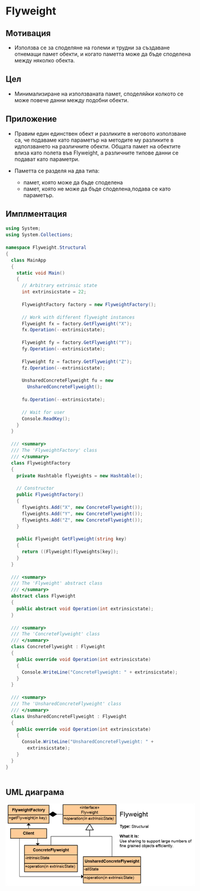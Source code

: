 # Flyweight

## Мотивация

 * Използва се за споделяне на големи и трудни за създаване отнемащи памет обекти, и когато паметта може да бъде споделена между няколко обекта.
 

## Цел

 * Минимализиране на използваната памет, споделяйки колкото се може повече данни между подобни обекти.

## Приложение

 * Правим един единствен обект и разликите в неговото използване са, че подаваме като параметър на методите му разликите в идползването на различните обекти.
	Общата памет на обектите влиза като полета във Flyweight, а различните типове данни се подават като параметри.
 
* Паметта се разделя на два типа:
	- памет, която може да бъде споделена
	- памет, която не може да бъде споделена,подава се като параметър.
 
## Имплментация 

```c#
using System;
using System.Collections;

namespace Flyweight.Structural
{
  class MainApp
  {
    static void Main()
    {
      // Arbitrary extrinsic state
      int extrinsicstate = 22;

      FlyweightFactory factory = new FlyweightFactory();

      // Work with different flyweight instances
      Flyweight fx = factory.GetFlyweight("X");
      fx.Operation(--extrinsicstate);

      Flyweight fy = factory.GetFlyweight("Y");
      fy.Operation(--extrinsicstate);

      Flyweight fz = factory.GetFlyweight("Z");
      fz.Operation(--extrinsicstate);

      UnsharedConcreteFlyweight fu = new
        UnsharedConcreteFlyweight();

      fu.Operation(--extrinsicstate);

      // Wait for user
      Console.ReadKey();
    }
  }

  /// <summary>
  /// The 'FlyweightFactory' class
  /// </summary>
  class FlyweightFactory
  {
    private Hashtable flyweights = new Hashtable();

    // Constructor
    public FlyweightFactory()
    {
      flyweights.Add("X", new ConcreteFlyweight());
      flyweights.Add("Y", new ConcreteFlyweight());
      flyweights.Add("Z", new ConcreteFlyweight());
    }

    public Flyweight GetFlyweight(string key)
    {
      return ((Flyweight)flyweights[key]);
    }
  }

  /// <summary>
  /// The 'Flyweight' abstract class
  /// </summary>
  abstract class Flyweight
  {
    public abstract void Operation(int extrinsicstate);
  }

  /// <summary>
  /// The 'ConcreteFlyweight' class
  /// </summary>
  class ConcreteFlyweight : Flyweight
  {
    public override void Operation(int extrinsicstate)
    {
      Console.WriteLine("ConcreteFlyweight: " + extrinsicstate);
    }
  }

  /// <summary>
  /// The 'UnsharedConcreteFlyweight' class
  /// </summary>
  class UnsharedConcreteFlyweight : Flyweight
  {
    public override void Operation(int extrinsicstate)
    {
      Console.WriteLine("UnsharedConcreteFlyweight: " +
        extrinsicstate);
    }
  }
}
 
  ```

## UML  диаграма

![](Flyweight.png)